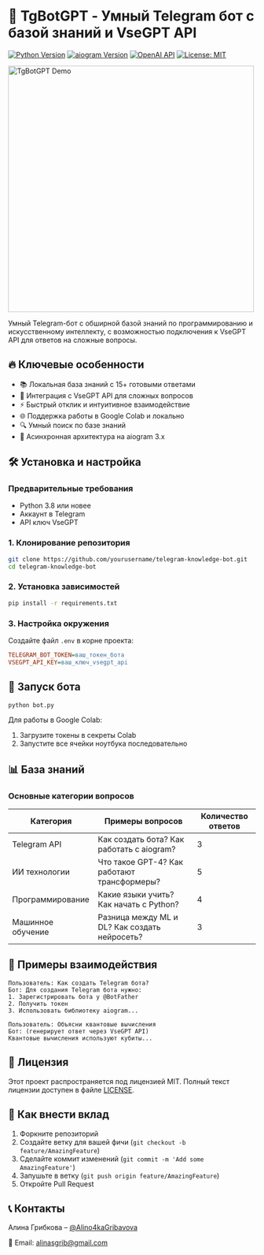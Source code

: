 
# 🚀 TgBotGPT - Умный Telegram бот с базой знаний и VseGPT API

[![Python Version](https://img.shields.io/badge/python-3.8+-blue.svg)](https://www.python.org/downloads/)
[![aiogram Version](https://img.shields.io/badge/aiogram-3.x-blue.svg)](https://docs.aiogram.dev/)
[![OpenAI API](https://img.shields.io/badge/OpenAI-1.6.3-green.svg)](https://openai.com/)
[![License: MIT](https://img.shields.io/badge/License-MIT-yellow.svg)](https://opensource.org/licenses/MIT)

<img src="https://i.imgur.com/JDQ5j58.png" alt="TgBotGPT Demo" width="500"/>

Умный Telegram-бот с обширной базой знаний по программированию и искусственному интеллекту, с возможностью подключения к VseGPT API для ответов на сложные вопросы.

## 🔥 Ключевые особенности

- 📚 Локальная база знаний с 15+ готовыми ответами
- 🧠 Интеграция с VseGPT API для сложных вопросов
- ⚡ Быстрый отклик и интуитивное взаимодействие
- 🌐 Поддержка работы в Google Colab и локально
- 🔍 Умный поиск по базе знаний
- 🔄 Асинхронная архитектура на aiogram 3.x

## 🛠 Установка и настройка

### Предварительные требования
- Python 3.8 или новее
- Аккаунт в Telegram
- API ключ VseGPT

### 1. Клонирование репозитория
```bash
git clone https://github.com/yourusername/telegram-knowledge-bot.git
cd telegram-knowledge-bot
```

### 2. Установка зависимостей
```bash
pip install -r requirements.txt
```

### 3. Настройка окружения
Создайте файл `.env` в корне проекта:
```ini
TELEGRAM_BOT_TOKEN=ваш_токен_бота
VSEGPT_API_KEY=ваш_ключ_vsegpt_api
```

## 🏃 Запуск бота

```bash
python bot.py
```

Для работы в Google Colab:
1. Загрузите токены в секреты Colab
2. Запустите все ячейки ноутбука последовательно

## 📊 База знаний

### Основные категории вопросов
| Категория | Примеры вопросов | Количество ответов |
|-----------|------------------|-------------------|
| Telegram API | Как создать бота? Как работать с aiogram? | 3 |
| ИИ технологии | Что такое GPT-4? Как работают трансформеры? | 5 |
| Программирование | Какие языки учить? Как начать с Python? | 4 |
| Машинное обучение | Разница между ML и DL? Как создать нейросеть? | 3 |

## 💬 Примеры взаимодействия

```
Пользователь: Как создать Telegram бота?
Бот: Для создания Telegram бота нужно:
1. Зарегистрировать бота у @BotFather
2. Получить токен
3. Использовать библиотеку aiogram...
```

```
Пользователь: Объясни квантовые вычисления
Бот: (генерирует ответ через VseGPT API) 
Квантовые вычисления используют кубиты...
```

## 📜 Лицензия

Этот проект распространяется под лицензией MIT. Полный текст лицензии доступен в файле [LICENSE](LICENSE).

## 🤝 Как внести вклад

1. Форкните репозиторий
2. Создайте ветку для вашей фичи (`git checkout -b feature/AmazingFeature`)
3. Сделайте коммит изменений (`git commit -m 'Add some AmazingFeature'`)
4. Запушьте в ветку (`git push origin feature/AmazingFeature`)
5. Откройте Pull Request

## 📞 Контакты

Алина Грибкова – [@Alino4kaGribavova](https://t.me/Alino4kaGribavova)

📧 Email: [alinasgrib@gmail.com](mailto:alinasgrib@gmail.com)





